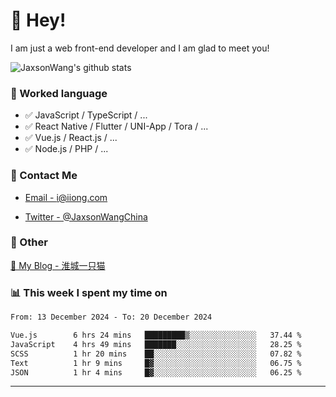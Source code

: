 # 👋 Hey!

I am just a web front-end developer and I am glad to meet you!

![JaxsonWang's github stats](https://github-readme-stats.vercel.app/api?username=JaxsonWang&&show_icons=true&&title_color=1abc9c&&icon_color=1abc9c)


### 📝 Worked language

- ✅ JavaScript / TypeScript / ...
- ✅ React Native / Flutter / UNI-App / Tora / ...
- ✅ Vue.js / React.js / ...
- ✅ Node.js / PHP / ...

### 📮 Contact Me

- [Email - i@iiong.com](mailto:i@iiong.com)

- [Twitter - @JaxsonWangChina](https://twitter.com/JaxsonWangChina)

### 🤪 Other

[📌 My Blog - 淮城一只猫](https://iiong.com)

### 📊 This week I spent my time on

<!--START_SECTION:waka-->

```txt
From: 13 December 2024 - To: 20 December 2024

Vue.js        6 hrs 24 mins   █████████▒░░░░░░░░░░░░░░░   37.44 %
JavaScript    4 hrs 49 mins   ███████░░░░░░░░░░░░░░░░░░   28.25 %
SCSS          1 hr 20 mins    ██░░░░░░░░░░░░░░░░░░░░░░░   07.82 %
Text          1 hr 9 mins     █▓░░░░░░░░░░░░░░░░░░░░░░░   06.75 %
JSON          1 hr 4 mins     █▓░░░░░░░░░░░░░░░░░░░░░░░   06.25 %
```

<!--END_SECTION:waka-->

---
